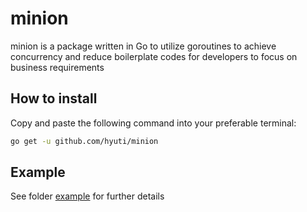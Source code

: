 # minion
minion is a package written in Go to utilize goroutines to achieve concurrency and reduce boilerplate codes for developers to focus on business requirements

## How to install
Copy and paste the following command into your preferable terminal:
```sh 
go get -u github.com/hyuti/minion 
```
## Example

See folder [example](https://github.com/hyuti/minion/blob/main/example_test.go) for further details